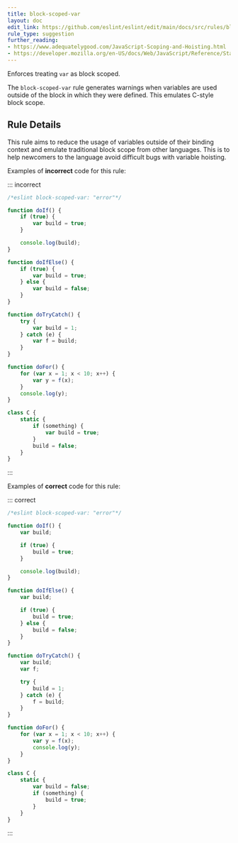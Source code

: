 ```yaml
---
title: block-scoped-var
layout: doc
edit_link: https://github.com/eslint/eslint/edit/main/docs/src/rules/block-scoped-var.md
rule_type: suggestion
further_reading:
- https://www.adequatelygood.com/JavaScript-Scoping-and-Hoisting.html
- https://developer.mozilla.org/en-US/docs/Web/JavaScript/Reference/Statements/var#var_hoisting
---
```


Enforces treating `var` as block scoped.

The `block-scoped-var` rule generates warnings when variables are used outside of the block in which they were defined. This emulates C-style block scope.

## Rule Details

This rule aims to reduce the usage of variables outside of their binding context and emulate traditional block scope from other languages. This is to help newcomers to the language avoid difficult bugs with variable hoisting.

Examples of **incorrect** code for this rule:

::: incorrect

```js
/*eslint block-scoped-var: "error"*/

function doIf() {
    if (true) {
        var build = true;
    }

    console.log(build);
}

function doIfElse() {
    if (true) {
        var build = true;
    } else {
        var build = false;
    }
}

function doTryCatch() {
    try {
        var build = 1;
    } catch (e) {
        var f = build;
    }
}

function doFor() {
    for (var x = 1; x < 10; x++) {
        var y = f(x);
    }
    console.log(y);
}

class C {
    static {
        if (something) {
            var build = true;
        }
        build = false;
    }
}
```

:::

Examples of **correct** code for this rule:

::: correct

```js
/*eslint block-scoped-var: "error"*/

function doIf() {
    var build;

    if (true) {
        build = true;
    }

    console.log(build);
}

function doIfElse() {
    var build;

    if (true) {
        build = true;
    } else {
        build = false;
    }
}

function doTryCatch() {
    var build;
    var f;

    try {
        build = 1;
    } catch (e) {
        f = build;
    }
}

function doFor() {
    for (var x = 1; x < 10; x++) {
        var y = f(x);
        console.log(y);
    }
}

class C {
    static {
        var build = false;
        if (something) {
            build = true;
        }
    }
}
```

:::
